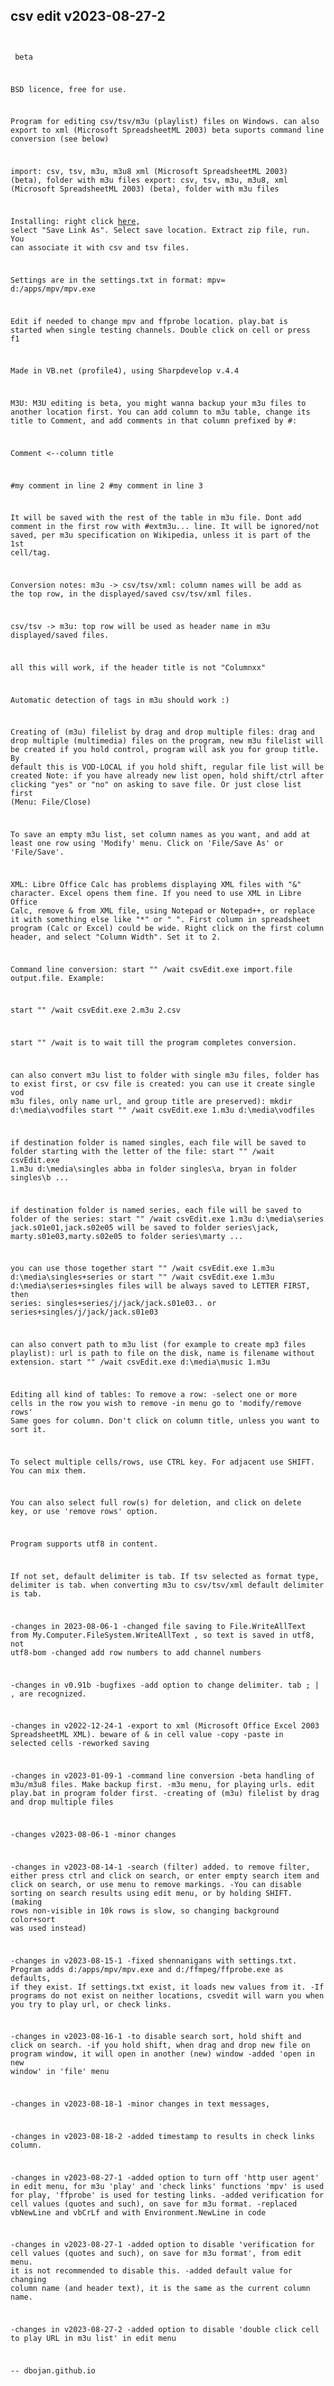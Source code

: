 ## csv edit v2023-08-27-2
<code> <pre> 
beta

BSD licence, free for use.

Program for editing csv/tsv/m3u (playlist) files on Windows.
can also export to xml (Microsoft SpreadsheetML 2003) beta
suports command line conversion (see below)

import: csv, tsv, m3u, m3u8  xml (Microsoft SpreadsheetML 2003) (beta), folder with m3u files
export: csv, tsv, m3u, m3u8, xml (Microsoft SpreadsheetML 2003) (beta), folder with m3u files


Installing: right click [here](https://github.com/dbojan/csvEdit_Esmeralda/raw/main/csvEdit.zip), select "Save Link As".
Select save location. Extract zip file, run. 
You can associate it with csv and tsv files.

Settings are in the settings.txt in format:
mpv=
d:/apps/mpv/mpv.exe

Edit if needed to change mpv and ffprobe location.
play.bat is started when single testing channels. Double click on cell or press f1


Made in VB.net (profile4), using Sharpdevelop v.4.4


M3U:
M3U editing is beta, you might wanna backup your m3u files to another location first.
You can add column to m3u table, change its title to Comment,  and add comments in that column
prefixed by #:

Comment <--column title

#my comment in line 2
#my comment in line 3

It will be saved with the rest of the table in m3u file.
Dont add comment in the first row with #extm3u... line.
It will be ignored/not saved, per m3u specification on Wikipedia, unless it is part of the
1st cell/tag.

Conversion notes:
m3u -> csv/tsv/xml: column names will be add as the top row, 
in the displayed/saved csv/tsv/xml files.

csv/tsv -> m3u: top row will be used as header name in m3u displayed/saved files.

all this will work, if the header title is not "Columnxx"

Automatic detection of tags in m3u should work :)

Creating of (m3u) filelist by drag and drop multiple files:
drag and drop multiple (multimedia) files on the program, new m3u filelist will be created
if you hold control, program will ask you for group title. By default this is VOD-LOCAL
if you hold shift, regular file list will be created
Note: if you have already new list open, hold shift/ctrl after clicking "yes" or "no"
on asking to save file. Or just close list first (Menu: File/Close)

To save an empty m3u list, set column names as you want, and add at least one row using
'Modify' menu. Click on 'File/Save As' or 'File/Save'.

XML:
Libre Office Calc has problems displaying XML files with "&" character.
Excel opens them fine.
If you need to use XML in Libre Office Calc, remove & from XML file, using Notepad or Notepad++,
or replace it with something else like "*" or " ".
First column in spreadsheet program (Calc or Excel) could be wide. Right click on the first 
column header, and select "Column Width". Set it to 2.

Command line conversion:
start "" /wait csvEdit.exe import.file output.file. Example:

start "" /wait csvEdit.exe 2.m3u 2.csv

start "" /wait is to wait till the program completes conversion.

can also convert m3u list to folder with single m3u files, folder has to exist first, 
or csv file is created:
you can use it create single vod m3u files, only name url, and group title are preserved):
mkdir  d:\media\vodfiles 
start "" /wait csvEdit.exe 1.m3u d:\media\vodfiles


if destination folder is named singles, each file will be saved to folder starting with the 
letter of the file:
start "" /wait csvEdit.exe 1.m3u d:\media\singles
abba in folder singles\a, bryan in folder singles\b ...

if destination folder is named series, each file will be saved to folder of the series:
start "" /wait csvEdit.exe 1.m3u d:\media\series
jack.s01e01,jack.s02e05 will be saved to folder series\jack, marty.s01e03,marty.s02e05 
to folder series\marty ...


you can use those together
start "" /wait csvEdit.exe 1.m3u d:\media\singles+series or start "" /wait csvEdit.exe 1.m3u d:\media\series+singles
files will be always saved to LETTER FIRST, then series: 
singles+series/j/jack/jack.s01e03.. or series+singles/j/jack/jack.s01e03


can also convert path to m3u list (for example to create mp3 files playlist):
url is path to file on the disk, name is filename without extension.
start "" /wait csvEdit.exe d:\media\music    1.m3u


Editing all kind of tables:
To remove a row:
 -select one or more cells in the row you wish to remove
 -in menu go to 'modify/remove rows'
Same goes for column. Don't click on column title, unless you want to sort it.


To select multiple cells/rows, use CTRL key. For adjacent use SHIFT. You can mix them.

You can also select full row(s) for deletion, and click on delete key, or use 'remove rows' option.

Program supports utf8 in content.

If not set, default delimiter is tab.
If tsv selected as format type, delimiter is tab.
when converting m3u to csv/tsv/xml default delimiter is tab.


-changes in 2023-08-06-1
 -changed file saving to File.WriteAllText from My.Computer.FileSystem.WriteAllText , 
  so text is saved in utf8, not utf8-bom
 -changed add row numbers to add channel numbers


-changes in v0.91b
 -bugfixes
 -add option to change delimiter. tab ; | , are recognized.

-changes in v2022-12-24-1
 -export to xml (Microsoft Office Excel 2003 SpreadsheetML XML). beware of & in cell value
 -copy
 -paste in selected cells
 -reworked saving

-changes in v2023-01-09-1
 -command line conversion
 -beta handling of m3u/m3u8 files. Make backup first.
 -m3u menu, for playing urls. edit play.bat in program folder first.
 -creating of (m3u) filelist by drag and drop multiple files

-changes v2023-08-06-1
 -minor changes

-changes in v2023-08-14-1
 -search (filter) added. to remove filter, either press ctrl and click on search,
  or enter empty search item and click on search, or use menu to remove markings.
 -You can disable sorting on search results using edit menu, or by holding SHIFT.
  (making rows non-visible in 10k rows is slow, so changing background color+sort was used instead)

-changes in v2023-08-15-1
 -fixed shennanigans with settings.txt. Program adds d:/apps/mpv/mpv.exe and d:/ffmpeg/ffprobe.exe 
  as defaults, if they exist. If settings.txt exist, it loads new values from it. 
 -If programs do not exist on neither locations, csvedit will warn you when you try to play url, 
  or check links.

-changes in v2023-08-16-1
 -to disable search sort, hold shift and click on search.
 -if you hold shift, when drag and drop new file on program window, 
  it will open in another (new) window
 -added 'open in new window' in 'file' menu
 
-changes in v2023-08-18-1
 -minor changes in text messages,

-changes in v2023-08-18-2
 -added timestamp to results in check links column.

-changes in v2023-08-27-1
 -added option to turn off 'http user agent' in edit menu, for m3u 'play' and 'check links' functions
 'mpv' is used for play, 'ffprobe' is used for testing links.
 -added verification for cell values (quotes and such), on save for m3u format.
 -replaced vbNewLine and vbCrLf and with Environment.NewLine in code

-changes in v2023-08-27-1
 -added option to disable 'verification for cell values (quotes and such), on save for m3u format', from edit menu.
  it is not recommended to disable this.
 -added default value for changing column name (and header text), it is the same as the current column name.

-changes in v2023-08-27-2
 -added option to disable 'double click cell to play URL in m3u list' in edit menu


--
dbojan.github.io
